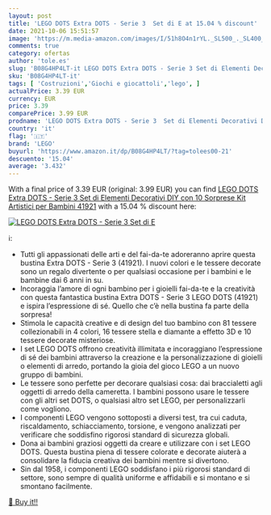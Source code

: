 ```yaml
---
layout: post
title: 'LEGO DOTS Extra DOTS - Serie 3  Set di E at 15.04 % discount'
date: 2021-10-06 15:51:57
image: 'https://m.media-amazon.com/images/I/51h8O4n1rYL._SL500_._SL400_.jpg'
comments: true
category: ofertas
author: 'tole.es'
slug: 'B08G4HP4LT-it LEGO DOTS Extra DOTS - Serie 3 Set di Elementi Decorativi...'
sku: 'B08G4HP4LT-it'
tags: [ 'Costruzioni','Giochi e giocattoli','lego', ]
actualPrice: 3.39 EUR
currency: EUR
price: 3.39
comparePrice: 3.99 EUR
prodname: 'LEGO DOTS Extra DOTS - Serie 3  Set di Elementi Decorativi DIY con 10 Sorprese  Kit Artistici per Bambini  41921'
country: 'it'
flag: '🇮🇹'
brand: 'LEGO'
buyurl: 'https://www.amazon.it/dp/B08G4HP4LT/?tag=tolees00-21'
descuento: '15.04'
average: '3.432'
---
```


With a final price of 3.39 EUR (original: 3.99 EUR) you can find [LEGO DOTS Extra DOTS - Serie 3  Set di Elementi Decorativi DIY con 10 Sorprese  Kit Artistici per Bambini  41921](https://www.amazon.it/dp/B08G4HP4LT/?tag=tolees00-21) with a  15.04 % discount here:

[![LEGO DOTS Extra DOTS - Serie 3  Set di E](https://m.media-amazon.com/images/I/51h8O4n1rYL._SL500_._SL400_.jpg)](https://www.amazon.it/dp/B08G4HP4LT/?tag=tolees00-21)

ℹ️:

- Tutti gli appassionati delle arti e del fai-da-te adoreranno aprire questa bustina Extra DOTS - Serie 3 (41921). I nuovi colori e le tessere decorate sono un regalo divertente o per qualsiasi occasione per i bambini e le bambine dai 6 anni in su.
- Incoraggia l’amore di ogni bambino per i gioielli fai-da-te e la creatività con questa fantastica bustina Extra DOTS - Serie 3 LEGO DOTS (41921) e ispira l’espressione di sé. Quello che c’è nella bustina fa parte della sorpresa!
- Stimola le capacità creative e di design del tuo bambino con 81 tessere collezionabili in 4 colori, 16 tessere stella e diamante a effetto 3D e 10 tessere decorate misteriose.
- I set LEGO DOTS offrono creatività illimitata e incoraggiano l’espressione di sé dei bambini attraverso la creazione e la personalizzazione di gioielli o elementi di arredo, portando la gioia del gioco LEGO a un nuovo gruppo di bambini.
- Le tessere sono perfette per decorare qualsiasi cosa: dai braccialetti agli oggetti di arredo della cameretta. I bambini possono usare le tessere con gli altri set DOTS, o qualsiasi altro set LEGO, per personalizzarli come vogliono.
- I componenti LEGO vengono sottoposti a diversi test, tra cui caduta, riscaldamento, schiacciamento, torsione, e vengono analizzati per verificare che soddisfino rigorosi standard di sicurezza globali.
- Dona ai bambini graziosi oggetti da creare e utilizzare con i set LEGO DOTS. Questa bustina piena di tessere colorate e decorate aiuterà a consolidare la fiducia creativa dei bambini mentre si divertono.
- Sin dal 1958, i componenti LEGO soddisfano i più rigorosi standard di settore, sono sempre di qualità uniforme e affidabili e si montano e si smontano facilmente.

[🛒 Buy it!!](https://www.amazon.it/dp/B08G4HP4LT/?tag=tolees00-21)
